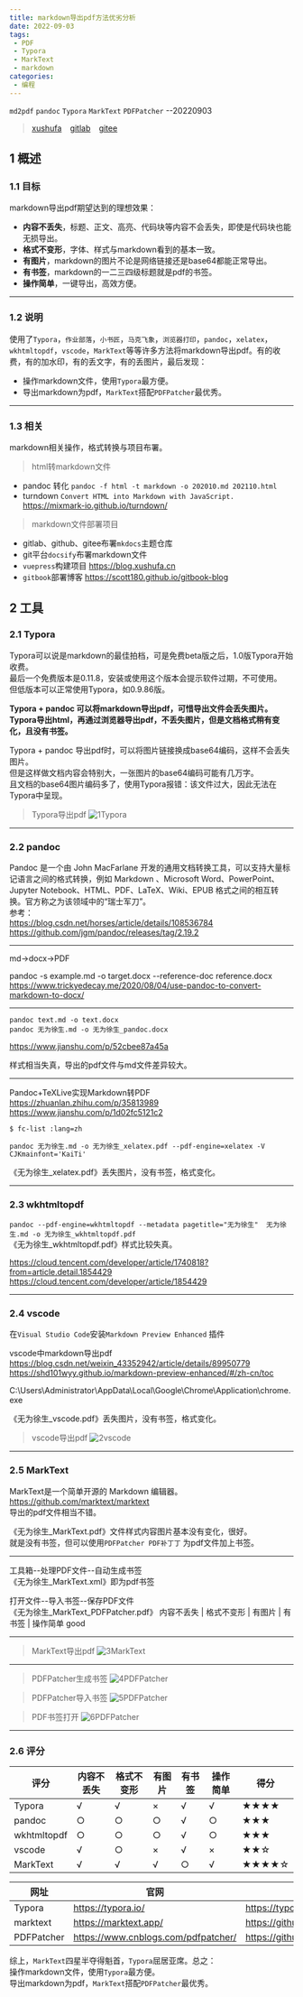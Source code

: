 ```yaml
---
title: markdown导出pdf方法优劣分析
date: 2022-09-03
tags:
 - PDF
 - Typora
 - MarkText
 - markdown
categories:
 - 编程
---
```


`md2pdf`  `pandoc`  `Typora`  `MarkText`  `PDFPatcher`  --20220903

> [xushufa]( https://xushufa.cn ) &ensp; [gitlab]( https://gitlab.com/xuyq123/mynotes ) &ensp; [gitee]( https://gitee.com/xy180/MyNotes ) 



## 1 概述

### 1.1 目标

markdown导出pdf期望达到的理想效果：
- **内容不丢失**，标题、正文、高亮、代码块等内容不会丢失，即使是代码块也能无损导出。
- **格式不变形**，字体、样式与markdown看到的基本一致。
- **有图片**，markdown的图片不论是网络链接还是base64都能正常导出。
- **有书签**，markdown的一二三四级标题就是pdf的书签。
- **操作简单**，一键导出，高效方便。

---

### 1.2 说明

使用了`Typora`，`作业部落`，`小书匠`，`马克飞象`，`浏览器打印`，`pandoc`，`xelatex`，`wkhtmltopdf`，`vscode`，`MarkText`等等许多方法将markdown导出pdf。有的收费，有的加水印，有的丢文字，有的丢图片，最后发现：
- 操作markdown文件，使用`Typora`最方便。
- 导出markdown为pdf，`MarkText`搭配`PDFPatcher`最优秀。

---

### 1.3 相关

markdown相关操作，格式转换与项目布署。


> html转markdown文件

- pandoc 转化  `pandoc -f html -t markdown -o 202010.md 202110.html`
- turndown `Convert HTML into Markdown with JavaScript.`  https://mixmark-io.github.io/turndown/

> markdown文件部署项目

- gitlab、github、gitee布署`mkdocs`主题仓库
- git平台`docsify`布署markdown文件
- `vuepress`构建项目 https://blog.xushufa.cn
- `gitbook`部署博客  https://scott180.github.io/gitbook-blog




## 2 工具

### 2.1 Typora

Typora可以说是markdown的最佳拍档，可是免费beta版之后，1.0版Typora开始收费。<br/>
最后一个免费版本是0.11.8，安装或使用这个版本会提示软件过期，不可使用。<br/>
但低版本可以正常使用Typora，如0.9.86版。<br/>

**Typora + pandoc 可以将markdown导出pdf，可惜导出文件会丢失图片。**<br/>
**Typora导出html，再通过浏览器导出pdf，不丢失图片，但是文档格式稍有变化，且没有书签。**<br/>

Typora + pandoc 导出pdf时，可以将图片链接换成base64编码，这样不会丢失图片。<br/>
但是这样做文档内容会特别大，一张图片的base64编码可能有几万字。<br/>
且文档的base64图片编码多了，使用Typora报错：该文件过大，因此无法在Typora中呈现。<br/>

>Typora导出pdf
![1Typora]( https://bitbucket.org/xu12345/document/raw/114a5f5c292cc412cd46304dc1d20cfda7c7a7f8/imgs/md2pdf/1Typora.jpg )

---

### 2.2 pandoc

Pandoc 是一个由 John MacFarlane 开发的通用文档转换工具，可以支持大量标记语言之间的格式转换，例如 Markdown 、Microsoft Word、PowerPoint、 Jupyter Notebook、HTML、PDF、LaTeX、Wiki、EPUB 格式之间的相互转换。官方称之为该领域中的“瑞士军刀”。<br/>
参考：<br/>
https://blog.csdn.net/horses/article/details/108536784 <br/>
https://github.com/jgm/pandoc/releases/tag/2.19.2 <br/>

---

md->docx->PDF 

pandoc -s example.md -o target.docx --reference-doc reference.docx <br/>
https://www.trickyedecay.me/2020/08/04/use-pandoc-to-convert-markdown-to-docx/ <br/>

---

`pandoc text.md -o text.docx` <br/>
`pandoc 无为徐生.md -o 无为徐生_pandoc.docx` <br/>

https://www.jianshu.com/p/52cbee87a45a <br/>

样式相当失真，导出的pdf文件与md文件差异较大。 <br/>

---

Pandoc+TeXLive实现Markdown转PDF <br/>
https://zhuanlan.zhihu.com/p/35813989 <br/>
https://www.jianshu.com/p/1d02fc5121c2 <br/>

`$ fc-list :lang=zh`

`pandoc 无为徐生.md -o 无为徐生_xelatex.pdf --pdf-engine=xelatex -V CJKmainfont='KaiTi'`

《无为徐生_xelatex.pdf》丢失图片，没有书签，格式变化。

---

### 2.3 wkhtmltopdf

`pandoc --pdf-engine=wkhtmltopdf --metadata pagetitle="无为徐生"  无为徐生.md -o 无为徐生_wkhtmltopdf.pdf` <br/>
《无为徐生_wkhtmltopdf.pdf》样式比较失真。 <br/>

https://cloud.tencent.com/developer/article/1740818?from=article.detail.1854429 <br/>
https://cloud.tencent.com/developer/article/1854429 <br/>

---

### 2.4 vscode

在`Visual Studio Code`安装`Markdown Preview Enhanced` 插件 <br/>

vscode中markdown导出pdf <br/>
https://blog.csdn.net/weixin_43352942/article/details/89950779 <br/>
https://shd101wyy.github.io/markdown-preview-enhanced/#/zh-cn/toc <br/>

C:\Users\Administrator\AppData\Local\Google\Chrome\Application\chrome.exe <br/>

《无为徐生_vscode.pdf》丢失图片，没有书签，格式变化。 <br/>

>vscode导出pdf
![2vscode]( https://bitbucket.org/xu12345/document/raw/114a5f5c292cc412cd46304dc1d20cfda7c7a7f8/imgs/md2pdf/2vscode.jpg )

---

### 2.5 MarkText

MarkText是一个简单开源的 Markdown 编辑器。 https://github.com/marktext/marktext <br/>
导出的pdf文件相当不错。 <br/>

《无为徐生_MarkText.pdf》文件样式内容图片基本没有变化，很好。 <br/>
就是没有书签，但可以使用`PDFPatcher PDF补丁丁` 为pdf文件加上书签。 <br/>

---

工具箱--处理PDF文件--自动生成书签 <br/>
《无为徐生_MarkText.xml》即为pdf书签 <br/>

打开文件--导入书签--保存PDF文件 <br/>
《无为徐生_MarkText_PDFPatcher.pdf》  内容不丢失 | 格式不变形 | 有图片 | 有书签 | 操作简单   good <br/>

---

>MarkText导出pdf
![3MarkText]( https://bitbucket.org/xu12345/document/raw/114a5f5c292cc412cd46304dc1d20cfda7c7a7f8/imgs/md2pdf/3MarkText.jpg )

---

>PDFPatcher生成书签
![4PDFPatcher]( https://bitbucket.org/xu12345/document/raw/114a5f5c292cc412cd46304dc1d20cfda7c7a7f8/imgs/md2pdf/4PDFPatcher.jpg )

>PDFPatcher导入书签
![5PDFPatcher]( https://bitbucket.org/xu12345/document/raw/114a5f5c292cc412cd46304dc1d20cfda7c7a7f8/imgs/md2pdf/5PDFPatcher.jpg )

>PDF书签打开
![6PDFPatcher]( https://bitbucket.org/xu12345/document/raw/114a5f5c292cc412cd46304dc1d20cfda7c7a7f8/imgs/md2pdf/6PDFPatcher.jpg )

---

### 2.6 评分

| 评分        | 内容不丢失 | 格式不变形 | 有图片 | 有书签 | 操作简单 | 得分        |
| ----------  | ---------- | ---------- | ------ | ------ | -------- | ----------- |
| Typora      |   √        |   √        |   ×    |   √    |   √      |  ★★★★   |
| pandoc      |   ○        |   ○        |   ○    |   √    |   ○      |  ★★★     |
| wkhtmltopdf |   ○        |   ○        |   ○    |   √    |   ○      |  ★★★     |
| vscode      |   √        |   ○        |   ×    |   √    |   ×      |  ★★☆     |
| MarkText    |   √        |   √        |   √    |   ○    |   √      |  ★★★★☆ |


| 网址        | 官网       | 下载       |
| ----------  | ---------- | ---------- |
| Typora      | https://typora.io/                   | https://typoraio.cn/                   |
| marktext    | https://marktext.app/                | https://github.com/marktext/marktext   |
| PDFPatcher  | https://www.cnblogs.com/pdfpatcher/  | https://github.com/wmjordan/PDFPatcher |

综上，`MarkText`四星半夺得魁首，`Typora`屈居亚席。总之： <br/>
操作markdown文件，使用`Typora`最方便。 <br/>
导出markdown为pdf，`MarkText`搭配`PDFPatcher`最优秀。 <br/>






